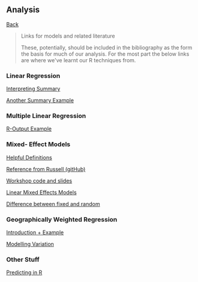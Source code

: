 ## Analysis 

[Back](https://github.com/Artixis/Maths_Project/blob/main/Markdown%20links/methodology.md)

> Links for models and related literature
> 
> These, potentially, should be included in the bibliography as the form the basis for much of our analysis. For the most part the below links 
> are where we've learnt our R techniques from.

### Linear Regression 

[Interpreting Summary](https://feliperego.github.io/blog/2015/10/23/Interpreting-Model-Output-In-R)

[Another Summary Example](https://boostedml.com/2019/06/linear-regression-in-r-interpreting-summarylm.html)


### Multiple Linear Regression

[R-Output Example](http://www.sthda.com/english/articles/40-regression-analysis/168-multiple-linear-regression-in-r/)

### Mixed- Effect Models

[Helpful Definitions](https://www.statisticshowto.com/experimental-design/fixed-effects-random-mixed-omitted-variable-bias/#fixed)

[Reference from Russell (gitHub)](https://m-clark.github.io/mixed-models-with-R/random_slopes.html)

[Workshop code and slides](https://cloudstor.aarnet.edu.au/plus/s/IC41PpY8ZymLtmU)

[Linear Mixed Effects Models](https://it.unt.edu/sites/default/files/linearmixedmodels_jds_dec2010.pdf)

[Difference between fixed and random](https://stats.stackexchange.com/questions/4700/what-is-the-difference-between-fixed-effect-random-effect-and-mixed-effect-mode)

### Geographically Weighted Regression

[Introduction + Example](https://rstudio-pubs-static.s3.amazonaws.com/44975_0342ec49f925426fa16ebcdc28210118.html)

[Modelling Variation](https://link.springer.com/article/10.1007/s40980-017-0037-9)


### Other Stuff

[Predicting in R](https://campus.datacamp.com/courses/machine-learning-with-caret-in-r/regression-models-fitting-them-and-evaluating-their-performance?ex=8)



